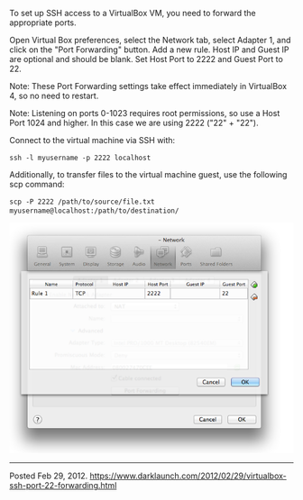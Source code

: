 To set up SSH access to a VirtualBox VM, you need to forward the appropriate ports.

Open Virtual Box preferences, select the Network tab, select Adapter 1, and click on the "Port Forwarding" button. Add a new rule. Host IP and Guest IP are optional and should be blank. Set Host Port to 2222 and Guest Port to 22.

Note: These Port Forwarding settings take effect immediately in VirtualBox 4, so no need to restart.

Note: Listening on ports 0-1023 requires root permissions, so use a Host Port 1024 and higher. In this case we are using 2222 ("22" + "22").

Connect to the virtual machine via SSH with:

```
ssh -l myusername -p 2222 localhost
```

Additionally, to transfer files to the virtual machine guest, use the following scp command:

```
scp -P 2222 /path/to/source/file.txt myusername@localhost:/path/to/destination/
```

<img alt="" src="/img/uploads/2012-02/virtual-box-ssh-port-forwarding.png" />

---


Posted Feb 29, 2012.
https://www.darklaunch.com/2012/02/29/virtualbox-ssh-port-22-forwarding.html